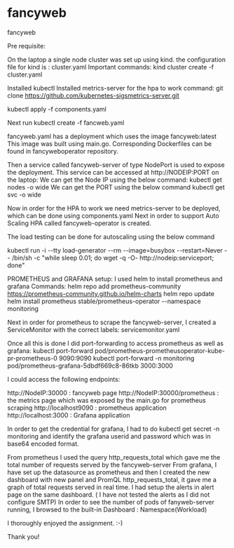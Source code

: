 # fancyweb
fancyweb

Pre requisite:

On the laptop a single node cluster was set up using kind.
the configuration file for kind is : cluster.yaml
Important commands:
kind cluster create -f cluster.yaml

Installed kubectl
Installed metrics-server for the hpa to work
command: git clone https://github.com/kubernetes-sigsmetrics-server.git

kubectl apply -f components.yaml

Next run
kubectl create -f fancweb.yaml

fancyweb.yaml has a deployment which uses the image fancyweb:latest
This image was built using main.go.
Corresponding Dockerfiles can be found in fancyweboperator repository.

Then a service called fancyweb-server of type NodePort is used to expose the deployment.
This service can be accessed at http://NODEIP:PORT on the laptop:
We can get the Node IP using the below command:
kubectl get nodes -o wide
We can get the PORT using the below command
kubectl get svc -o wide

Now in order for the HPA to work we need metrics-server to be deployed, which can be done using components.yaml
Next in order to support Auto Scaling HPA called fancyweb-operator is created.

The load testing can be done for autoscaling using the below command 

kubectl run -i --tty load-generator --rm --image=busybox --restart=Never -- /bin/sh -c "while sleep 0.01; do wget -q -O- http://nodeip:serviceport; done"

PROMETHEUS and GRAFANA setup:
I used helm to install prometheus and grafana
Commands:
helm repo add prometheus-community https://prometheus-community.github.io/helm-charts
helm repo update
helm install prometheus stable/prometheus-operator --namespace monitoring

Next in order for prometheus to scrape the fancyweb-server, I created a ServiceMonitor with the correct labels: servicemonitor.yaml

Once all this is done I did port-forwarding to access prometheus as well as grafana:
kubectl port-forward pod/prometheus-prometheusoperator-kube-pr-prometheus-0 9090:9090
kubectl port-forward -n monitoring pod/prometheus-grafana-5dbdf669c8-86tkb 3000:3000

I could access the following endpoints:

http://NodeIP:30000 : fancyweb page 
http://NodeIP:30000/prometheus : the metrics page which was exposed by the main.go for prometheus scraping
http://localhost9090 : prometheus application
http://localhost:3000 : Grafana application

In order to get the credential for grafana, I had to do kubectl get secret -n monitoring and identify the grafana userid and password which was in base64 encoded format.

From prometheus I used the query http_requests_total which gave  me the total number of requests served by the fancyweb-server
From grafana, I have set up the datasource as prometheus and then I created the new dashboard with new panel and PromQL http_requests_total, it gave me a graph of total requests served in real time.
I had setup the alerts in alert page on the same dashboard. ( I have not tested the alerts as I did not configure SMTP)
In order to see the number of pods of fanyweb-server running, I browsed to the built-in Dashboard : Namespace(Workload)

I thoroughly enjoyed the assignment. :-)

Thank you!


